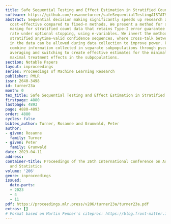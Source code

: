 ```yaml
---
title: Safe Sequential Testing and Effect Estimation in Stratified Count Data
software: https://github.com/rosanneturner/safeSequentialTestingAISTATS2023
abstract: Sequential decision making significantly speeds up research and is more
  cost-effective compared to fixed-n methods. We present a method for sequential decision
  making for stratified count data that retains Type-I error guarantee or false discovery
  rate under optional stopping, using e-variables. We invert the method to construct
  stratified anytime-valid confidence sequences, where cross-talk between subpopulations
  in the data can be allowed during data collection to improve power. Finally, we
  combine information collected in separate subpopulations through pseudo-Bayesian
  averaging and switching to create effective estimates for the minimal, mean and
  maximal treatment effects in the subpopulations.
section: Notable Papers
layout: inproceedings
series: Proceedings of Machine Learning Research
publisher: PMLR
issn: 2640-3498
id: turner23a
month: 0
tex_title: Safe Sequential Testing and Effect Estimation in Stratified Count Data
firstpage: 4880
lastpage: 4893
page: 4880-4893
order: 4880
cycles: false
bibtex_author: Turner, Rosanne and Grunwald, Peter
author:
- given: Rosanne
  family: Turner
- given: Peter
  family: Grunwald
date: 2023-04-11
address:
container-title: Proceedings of The 26th International Conference on Artificial Intelligence
  and Statistics
volume: '206'
genre: inproceedings
issued:
  date-parts:
  - 2023
  - 4
  - 11
pdf: https://proceedings.mlr.press/v206/turner23a/turner23a.pdf
extras: []
# Format based on Martin Fenner's citeproc: https://blog.front-matter.io/posts/citeproc-yaml-for-bibliographies/
---
```

